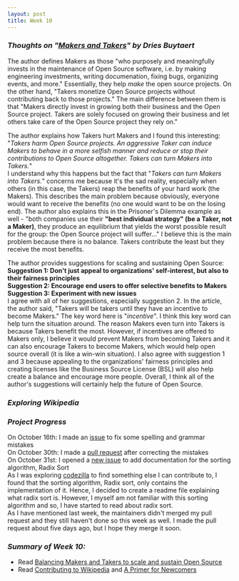 ```yaml
---
layout: post
title: Week 10
---
```

### **_Thoughts on "[Makers and Takers](https://dri.es/balancing-makers-and-takers-to-scale-and-sustain-open-source)" by Dries Buytaert_**
The author defines Makers as those "who purposely and meaningfully invests in the maintenance of Open Source software, i.e. by making engineering investments, writing documenation, fixing bugs, organizing events, and more." Essentially, they help _make_ the open source projects. On the other hand, "Takers monetize Open Source projects without contributing back to those projects." The main difference between them is that "Makers directly invest in growing both their business and the Open Source project. Takers are solely focused on growing their business and let others take care of the Open Source project they rely on."  

The author explains how Takers hurt Makers and I found this interesting:  
"_Takers harm Open Source projects. An aggressive Taker can induce Makers to behave in a more selfish manner and reduce or stop their contributions to Open Source altogether. Takers can turn Makers into Takers._"  
I understand why this happens but the fact that "_Takers can turn Makers into Takers._" concerns me because it's the sad reality, especially when others (in this case, the Takers) reap the benefits of your hard work (the Makers). This describes the main problem because obviously, everyone would want to receive the benefits (no one would want to be on the losing end). The author also explains this in the Prisoner's Dilemma example as well - "both companies use their **"best individual strategy" (be a Taker, not a Maker)**, they produce an equilibrium that yields the worst possible result for the group: the Open Source project will suffer..." I believe this is the main problem because there is no balance. Takers contribute the least but they receive the most benefits. 

The author provides suggestions for scaling and sustaining Open Source:  
**Suggestion 1: Don't just appeal to organizations' self-interest, but also to their fairness principles**  
**Suggestion 2: Encourage end users to offer selective benefits to Makers**  
**Suggestion 3: Experiment with new issues**  
I agree with all of her suggestions, especially suggestion 2. In the article, the author said, "Takers will be takers until they have an incentive to become Makers." The key word here is "_incentive_". I think this key word can help turn the situation around. The reason Makers even turn into Takers is because Takers benefit the most. However, if incentives are offered to Makers only, I believe it would prevent Makers from becoming Takers and it can also encourage Takers to become Makers, which would help open source overall (it is like a win-win situation). I also agree with suggestion 1 and 3 because appealing to the organizations' fairness principles and creating licenses like the Business Source License (BSL) will also help create a balance and encourage more people. Overall, I think all of the author's suggestions will certainly help the future of Open Source. 

### **_Exploring Wikipedia_**

### **_Project Progress_**  
On October 16th: I made an [issue](https://github.com/Asiatik/codezilla/issues/451) to fix some spelling and grammar mistakes    
On October 30th: I made a [pull request](https://github.com/Asiatik/codezilla/pull/465) after correcting the mistakes  
On October 31st: I opened a [new issue](https://github.com/Asiatik/codezilla/issues/466) to add documentation for the sorting algorithm, Radix Sort  
As I was exploring [codezilla](https://github.com/Asiatik/codezilla) to find something else I can contribute to, I found that the sorting algorithm, Radix sort, only contains the implementation of it. Hence, I decided to create a readme file explaining what radix sort is. However, I myself am not familiar with this sorting algorithm and so, I have started to read about radix sort.  
As I have mentioned last week, the maintainers didn't merged my pull request and they still haven't done so this week as well. I made the pull request about five days ago, but I hope they merge it soon.  

### **_Summary of Week 10:_**  
* Read [Balancing Makers and Takers to scale and sustain Open Source](https://dri.es/balancing-makers-and-takers-to-scale-and-sustain-open-source)  
* Read [Contributing to Wikipedia](https://en.wikipedia.org/wiki/Wikipedia:Contributing_to_Wikipedia#Getting_started) and [A Primer for Newcomers](https://en.wikipedia.org/wiki/Wikipedia:A_primer_for_newcomers)  
<!--
    Write about what you find, or what you discovered and what was hard while investigating Wikipedia's pages.
-->
